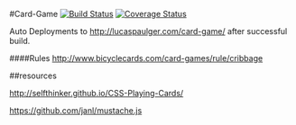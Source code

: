 #Card-Game [![Build Status](https://travis-ci.org/lpaulger/card-game.svg?branch=refactor)](https://travis-ci.org/lpaulger/card-game) [![Coverage Status](https://coveralls.io/repos/lpaulger/card-game/badge.png)](https://coveralls.io/r/lpaulger/card-game)

Auto Deployments to http://lucaspaulger.com/card-game/ after successful build.

####Rules
http://www.bicyclecards.com/card-games/rule/cribbage

##resources

http://selfthinker.github.io/CSS-Playing-Cards/

https://github.com/janl/mustache.js
